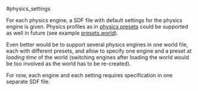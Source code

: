 #physics_settings

For each physics engine, a SDF file with default settings for the physics engine is given. Physics profiles as in [physics presets](https://bitbucket.org/osrf/gazebo_design/src/default/physics_presets/physics_presets.md) could be supported as well in future (see example [presets.world](https://bitbucket.org/osrf/gazebo/src/default/test/worlds/presets.world)).

Even better would be to support several physics engines in one world file, each with different presets, and allow to specify one engine and a preset at *loading time* of the world (switching engines after loading the world would be too involved as the world has to be re-created).

For now, each engine and each setting requires specification in one separate SDF file.
